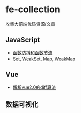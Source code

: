 # fe-collection
收集大前端优质资源/文章

##  JavaScript

* [函数防抖和函数节流](https://github.com/Advanced-Frontend/Daily-Interview-Question/issues/5)
* [Set, WeakSet, Map, WeakMap](https://github.com/luichooy/fe-collection/issues/2)


##  Vue

* [解析vue2.0的diff算法](https://github.com/aooy/blog/issues/2)

##  数据可视化
